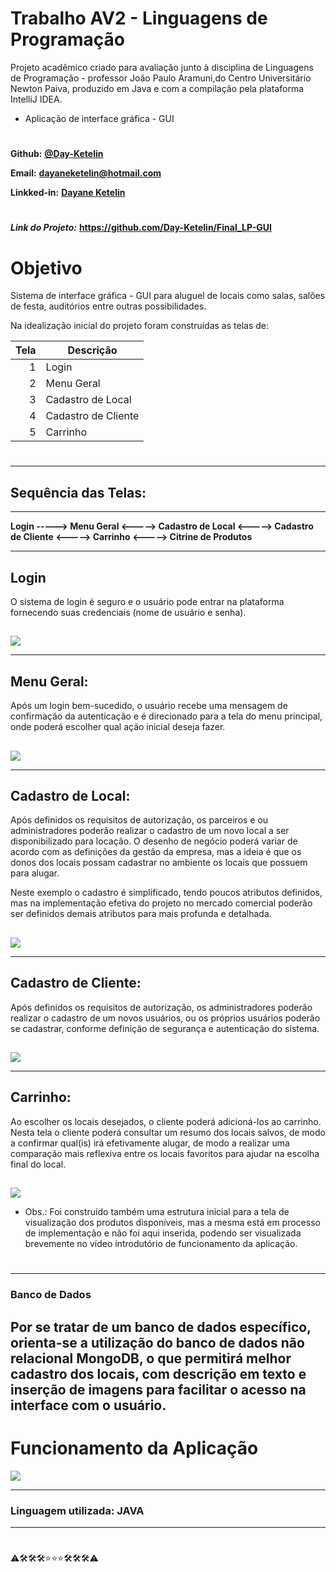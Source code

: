 
# Trabalho AV2 - Linguagens de Programação


Projeto acadêmico criado para avaliação junto à disciplina de Linguagens de Programação - professor João Paulo Aramuni,do Centro Universitário Newton Paiva, produzido em Java e com a compilação pela plataforma IntelliJ IDEA.

* Aplicação de interface gráfica - GUI


#

**Github:** **[@Day-Ketelin](https://github.com/Day-Ketelin)**

**Email:** **dayaneketelin@hotmail.com**

**Linkked-in:** **[Dayane Ketelin](https://www.linkedin.com/in/dayane-ketelin)**


#

***Link do Projeto:*** **<https://github.com/Day-Ketelin/Final_LP-GUI>**
#

##

# Objetivo

Sistema de interface gráfica - GUI para aluguel de locais como salas, salões de festa, auditórios entre outras possibilidades.

Na idealização inicial do projeto foram construídas as telas de: 


|   Tela   |    Descrição         |
|---------:|--------------------- |
|     1    | Login                |
|     2    | Menu Geral           |
|     3    | Cadastro de Local    |
|     4    | Cadastro de Cliente  |
|     5    | Carrinho             |



#

---

## Sequência das Telas:
---
**Login -----> Menu Geral <-----> Cadastro de Local  <-----> Cadastro de Cliente  <-----> Carrinho <-----> Citrine de Produtos**

--- 
## **Login**

O sistema de login é seguro e o usuário pode entrar na plataforma fornecendo suas credenciais (nome de usuário e senha).

##

![](https://github.com/Day-Ketelin/Final_LP-GUI/blob/main/Imagens/idea64_usqYsLdM6L.png)


---
## **Menu Geral:**

Após um login bem-sucedido, o usuário recebe uma mensagem de confirmação da autenticação e é direcionado para a tela do menu principal, onde poderá escolher qual ação inicial deseja fazer.

##

![](https://github.com/Day-Ketelin/Final_LP-GUI/blob/main/Imagens/Menu%20Principal.png)


---
## **Cadastro de Local:**

Após definidos os requisitos de autorização, os parceiros e ou administradores poderão realizar o cadastro de um novo local a ser disponibilizado para locação.
O desenho de negócio poderá variar de acordo com as definições da gestão da empresa, mas a ideia é que os donos dos locais possam cadastrar no ambiente os locais que possuem para alugar.

Neste exemplo o cadastro é simplificado, tendo poucos atributos definidos, mas na implementação efetiva do projeto no mercado comercial poderão ser definidos demais atributos para mais profunda e detalhada.

##

![](https://github.com/Day-Ketelin/Final_LP-GUI/blob/main/Imagens/Cadastro%20de%20Local.png)

---

## **Cadastro de Cliente:**

Após definidos os requisitos de autorização, os administradores poderão realizar o cadastro de um novos usuários, ou os próprios usuários poderão se cadastrar, conforme definição de segurança e autenticação do sistema.

##

![](https://github.com/Day-Ketelin/Final_LP-GUI/blob/main/Imagens/Cadastro%20de%20Usu%C3%A1rio.png)

---

## **Carrinho:**

Ao escolher os locais desejados, o cliente poderá adicioná-los ao carrinho. Nesta tela o cliente poderá consultar um resumo dos locais salvos, de modo a confirmar qual(is) irá efetivamente alugar, de modo a realizar uma comparação mais reflexiva entre os locais favoritos para ajudar na escolha final do local.

##

![](https://github.com/Day-Ketelin/Final_LP-GUI/blob/main/Imagens/Carrinho%20GUI.png)


* Obs.: Foi construído também uma estrutura inicial para a tela de visualização dos produtos disponíveis, mas a mesma está em processo de implementação e não foi aqui inserida, podendo ser visualizada brevemente no vídeo introdutório de funcionamento da aplicação.


#

---
### Banco de Dados

**Por se tratar de um banco de dados específico, orienta-se a utilização do banco de dados não relacional MongoDB, o que permitirá melhor cadastro dos locais, com descrição em texto e inserção de imagens para facilitar o acesso na interface com o usuário.**
---

# Funcionamento da Aplicação

![](https://github.com/Day-Ketelin/Final_LP-GUI/blob/main/Imagens/LP_GUI.gif)

---

### Linguagem utilizada: JAVA

---

#

⚠️🛠️🛠️🛠️⭐⭐⭐🛠️🛠️🛠️⚠️
